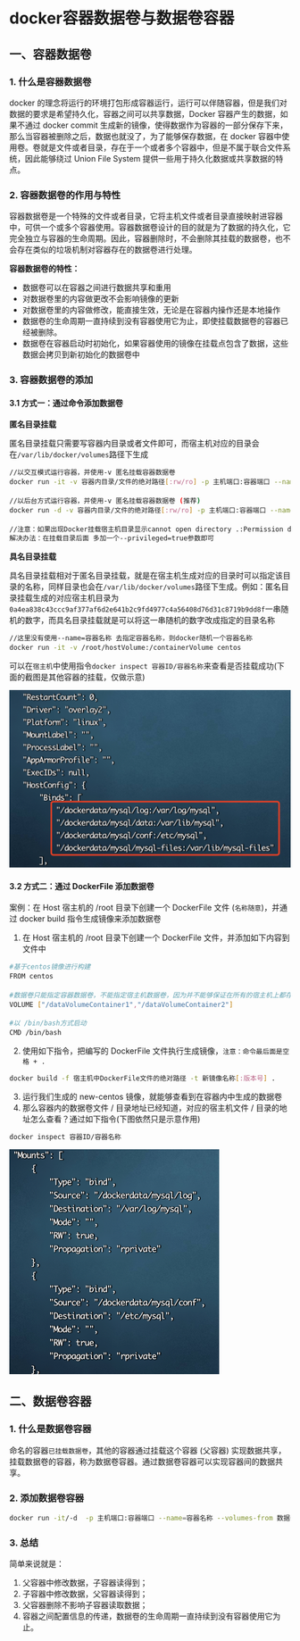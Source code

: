 # docker容器数据卷与数据卷容器

## 一、容器数据卷

### 1. 什么是容器数据卷

docker 的理念将运行的环境打包形成容器运行，运行可以伴随容器，但是我们对数据的要求是希望持久化，容器之间可以共享数据，Docker 容器产生的数据，如果不通过 docker commit 生成新的镜像，使得数据作为容器的一部分保存下来，那么当容器被删除之后，数据也就没了，为了能够保存数据，在 docker 容器中使用卷。卷就是文件或者目录，存在于一个或者多个容器中，但是不属于联合文件系统，因此能够绕过 Union File System 提供一些用于持久化数据或共享数据的特点。

### 2. 容器数据卷的作用与特性

容器数据卷是一个特殊的文件或者目录，它将主机文件或者目录直接映射进容器中，可供一个或多个容器使用。容器数据卷设计的目的就是为了数据的持久化，它完全独立与容器的生命周期。因此，容器删除时，不会删除其挂载的数据卷，也不会存在类似的垃圾机制对容器存在的数据卷进行处理。

**容器数据卷的特性：**

- 数据卷可以在容器之间进行数据共享和重用
- 对数据卷里的内容做更改不会影响镜像的更新
- 对数据卷里的内容做修改，能直接生效，无论是在容器内操作还是本地操作
- 数据卷的生命周期一直持续到没有容器使用它为止，即使挂载数据卷的容器已经被删除。
- 数据卷在容器启动时初始化，如果容器使用的镜像在挂载点包含了数据，这些数据会拷贝到新初始化的数据卷中

### 3. 容器数据卷的添加

#### 3.1 方式一：通过命令添加数据卷

**匿名目录挂载**

匿名目录挂载只需要写容器内目录或者文件即可，而宿主机对应的目录会在`/var/lib/docker/volumes`路径下生成

```bash
//以交互模式运行容器，并使用-v 匿名挂载容器数据卷
docker run -it -v 容器内目录/文件的绝对路径[:rw/ro] -p 主机端口:容器端口 --name=容器名称 镜像ID/镜像名称[:版本号]

//以后台方式运行容器，并使用-v 匿名挂载容器数据卷 (推荐)
docker run -d -v 容器内目录/文件的绝对路径[:rw/ro] -p 主机端口:容器端口 --name=容器名称 镜像ID/镜像名称[:版本号]

//注意：如果出现Docker挂载宿主机目录显示cannot open directory .:Permission denied
解决办法：在挂载目录后面 多加一个--privileged=true参数即可
```

**具名目录挂载**

具名目录挂载相对于匿名目录挂载，就是在宿主机生成对应的目录时可以指定该目录的名称，同样目录也会在`/var/lib/docker/volumes`路径下生成。例如：匿名目录挂载生成的对应宿主机目录为`0a4ea838c43ccc9af377af6d2e641b2c9fd4977c4a56408d76d31c8719b9dd8f`一串随机的数字，而具名目录挂载就是可以将这一串随机的数字改成指定的目录名称

```bash
//这里没有使用--name=容器名称 去指定容器名称，则docker随机一个容器名称
docker run -it -v /root/hostVolume:/containerVolume centos
```

可以在`宿主机`中使用指令`docker inspect 容器ID/容器名称`来查看是否挂载成功(下面的截图是其他容器的挂载，仅做示意)

<img src="images/1-容器卷挂载查看.png" alt="image-20231117092801281" style="zoom:50%;" />

#### 3.2 方式二：通过 DockerFile 添加数据卷

案例：在 Host 宿主机的 /root 目录下创建一个 DockerFile 文件 (`名称随意`)，并通过 docker build 指令生成镜像来添加数据卷

1. 在 Host 宿主机的 /root 目录下创建一个 DockerFile 文件，并添加如下内容到文件中

```bash
#基于centos镜像进行构建
FROM centos

#数据卷只能指定容器数据卷，不能指定宿主机数据卷，因为并不能够保证在所有的宿主机上都存在这样的特定目录。
VOLUME ["/dataVolumeContainer1","/dataVolumeContainer2"]

#以 /bin/bash方式启动
CMD /bin/bash
```

2. 使用如下指令，把编写的 DockerFile 文件执行生成镜像，`注意：命令最后面是空格 + .`

```bash
docker build -f 宿主机中DockerFile文件的绝对路径 -t 新镜像名称[:版本号] .
```

3. 运行我们生成的 new-centos 镜像，就能够查看到在容器内中生成的数据卷
4. 那么容器内的数据卷文件 / 目录地址已经知道，对应的宿主机文件 / 目录的地址怎么查看？通过如下指令(下图依然只是示意作用)

```bash
docker inspect 容器ID/容器名称
```

<img src="images/1-容器卷挂载查看2.png" alt="image-20231117092801281" style="zoom:50%;" />

## 二、数据卷容器

### 1. 什么是数据卷容器

命名的容器`已挂载数据卷`，其他的容器通过挂载这个容器 (父容器) 实现数据共享，挂载数据卷的容器，称为数据卷容器。通过数据卷容器可以实现容器间的数据共享。

### 2. 添加数据卷容器

```bash
docker run -it/-d  -p 主机端口:容器端口 --name=容器名称 --volumes-from 数据卷容器ID/数据卷容器名称 生成数据卷容器的镜像ID/镜像名称[:版本号]
```

### 3. 总结

简单来说就是：

1. 父容器中修改数据，子容器读得到；
2. 子容器中修改数据，父容器读得到；
3. 父容器删除不影响子容器读取数据；
4. 容器之间配置信息的传递，数据卷的生命周期一直持续到没有容器使用它为止。
